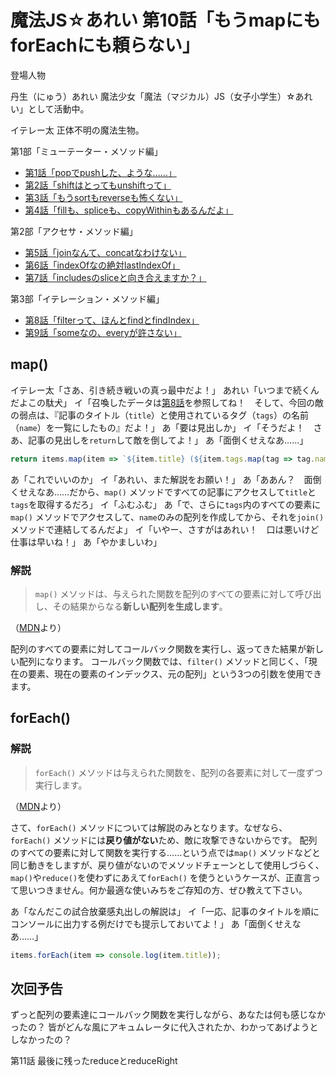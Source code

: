 # 魔法JS☆あれい 第10話「もうmapにもforEachにも頼らない」

登場人物

丹生（にゅう）あれい
魔法少女「魔法（マジカル）JS（女子小学生）☆あれい」として活動中。

イテレー太
正体不明の魔法生物。

第1部「ミューテーター・メソッド編」
* [第1話「popでpushした、ような……」](https://qiita.com/8amjp/items/e44e707ccc8c95b4a40d)
* [第2話「shiftはとってもunshiftって」](https://qiita.com/8amjp/items/3fc1b2defd28ba1c2df3)
* [第3話「もうsortもreverseも怖くない」](https://qiita.com/8amjp/items/86f5294981fbebd3fe2d)
* [第4話「fillも、spliceも、copyWithinもあるんだよ」](https://qiita.com/8amjp/items/0741e35b70ea32711265)

第2部「アクセサ・メソッド編」
* [第5話「joinなんて、concatなわけない」](https://qiita.com/8amjp/items/229c41ad2146728abd89)
* [第6話「indexOfなの絶対lastIndexOf」](https://qiita.com/8amjp/items/f7e421722e419c1c0a7d)
* [第7話「includesのsliceと向き合えますか？」](https://qiita.com/8amjp/items/007ac192399225db3843)

第3部「イテレーション・メソッド編」
* [第8話「filterって、ほんとfindとfindIndex」](https://qiita.com/8amjp/items/f7014b09c5c2a6440a74)
* [第9話「someなの、everyが許さない」](https://qiita.com/8amjp/items/ec91d29f8f166b45efbb)

## map()

イテレー太「さあ、引き続き戦いの真っ最中だよ！」
あれい「いつまで続くんだよこの駄犬」
イ「召喚したデータは[第8話](https://qiita.com/8amjp/items/f7014b09c5c2a6440a74)を参照してね！　そして、今回の敵の弱点は、『記事のタイトル（`title`）と使用されているタグ（`tags`）の名前（`name`）を一覧にしたもの』だよ！」
あ「要は見出しか」
イ「そうだよ！　さあ、記事の見出しを`return`して敵を倒してよ！」
あ「面倒くせえなあ……」

```js
return items.map(item => `${item.title} (${item.tags.map(tag => tag.name).join('/')})`)
```

あ「これでいいのか」
イ「あれい、また解説をお願い！」
あ「ああん？　面倒くせえなあ……だから、`map()` メソッドですべての記事にアクセスして`title`と`tags`を取得するだろ」
イ「ふむふむ」
あ「で、さらに`tags`内のすべての要素に`map()` メソッドでアクセスして、`name`のみの配列を作成してから、それを`join()`メソッドで連結してるんだよ」
イ「いやー、さすがはあれい！　口は悪いけど仕事は早いね！」
あ「やかましいわ」

### 解説

> `map()` メソッドは、与えられた関数を配列のすべての要素に対して呼び出し、その結果からなる**新しい配列を生成します**。

（[MDN](https://developer.mozilla.org/ja/docs/Web/JavaScript/Reference/Global_Objects/Array/map)より）

配列のすべての要素に対してコールバック関数を実行し、返ってきた結果が新しい配列になります。
コールバック関数では、`filter()` メソッドと同じく、「現在の要素、現在の要素のインデックス、元の配列」という3つの引数を使用できます。

## forEach()

### 解説

> `forEach()` メソッドは与えられた関数を、配列の各要素に対して一度ずつ実行します。

（[MDN](https://developer.mozilla.org/ja/docs/Web/JavaScript/Reference/Global_Objects/Array/forEach)より）

さて、`forEach()` メソッドについては解説のみとなります。なぜなら、`forEach()` メソッドには**戻り値がない**ため、敵に攻撃できないからです。
配列のすべての要素に対して関数を実行する……という点では`map()` メソッドなどと同じ動きをしますが、戻り値がないのでメソッドチェーンとして使用しづらく、`map()`や`reduce()`を使わずにあえて`forEach()` を使うというケースが、正直言って思いつきません。何か最適な使いみちをご存知の方、ぜひ教えて下さい。

あ「なんだこの試合放棄感丸出しの解説は」
イ「一応、記事のタイトルを順にコンソールに出力する例だけでも提示しておいてよ！」
あ「面倒くせえなあ……」

```js
items.forEach(item => console.log(item.title));
```

## 次回予告

ずっと配列の要素達にコールバック関数を実行しながら、あなたは何も感じなかったの？
皆がどんな風にアキュムレータに代入されたか、わかってあげようとしなかったの？

第11話 最後に残ったreduceとreduceRight
<!--stackedit_data:
eyJoaXN0b3J5IjpbNzI5MTMxMDc0LC0yMTQ1NTgwNDA4LC0xNT
E2ODI3MjA2LC0xNDc0MTM5NDE3LDcxMTE4MDA4OCwzMDI1MzE3
NiwxNjU0NDQyNTc5LC04Nzc0NjkwMCwtMTc0NzEzODgxNSwtMT
gxNjk1MTQ4NCwxNzE2MjAyMzg1LC04NDM0NTQyNzMsODE2MTkw
NzkzLC0xMjA0MjM3NzcyLDE1Mjg5NTgwNjldfQ==
-->